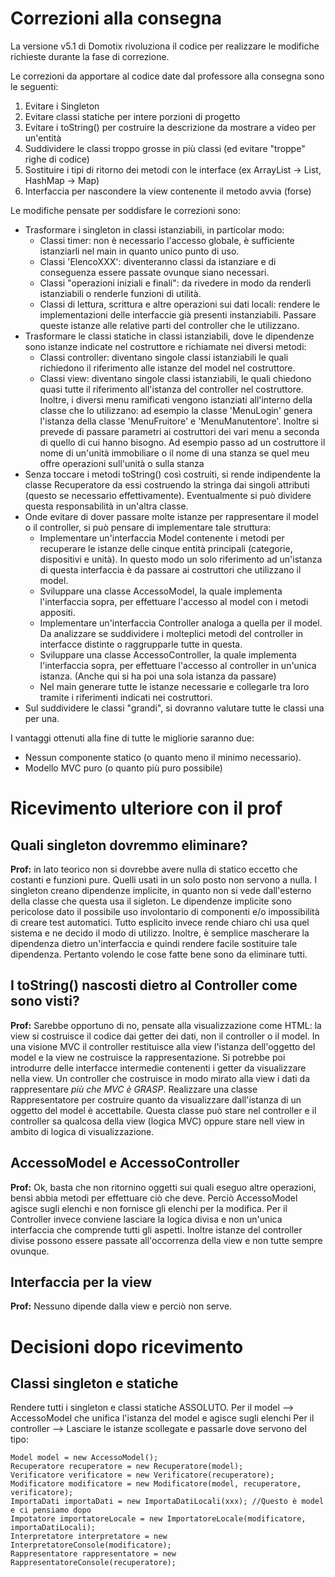 Correzioni alla consegna
========================

La versione v5.1 di Domotix rivoluziona il codice per realizzare le modifiche richieste durante la fase di correzione.

Le correzioni da apportare al codice date dal professore alla consegna sono le seguenti:
1. Evitare i Singleton
2. Evitare classi statiche per intere porzioni di progetto
3. Evitare i toString() per costruire la descrizione da mostrare a video per un'entità
4. Suddividere le classi troppo grosse in più classi (ed evitare "troppe" righe di codice)
5. Sostituire i tipi di ritorno dei metodi con le interface (ex ArrayList -> List, HashMap -> Map)
6. Interfaccia per nascondere la view contenente il metodo avvia (forse)

Le modifiche pensate per soddisfare le correzioni sono:
* Trasformare i singleton in classi istanziabili, in particolar modo:
  * Classi timer: non è necessario l'accesso globale, è sufficiente istanziarli nel main in quanto unico punto di uso.
  * Classi 'ElencoXXX': diventeranno classi da istanziare e di conseguenza essere passate ovunque siano necessari. 
  * Classi "operazioni iniziali e finali": da rivedere in modo da renderli istanziabili o renderle funzioni di utilità.
  * Classi di lettura, scrittura e altre operazioni sui dati locali: rendere le implementazioni delle interfaccie già presenti instanziabili.
    Passare queste istanze alle relative parti del controller che le utilizzano.
* Trasformare le classi statiche in classi istanziabili, dove le dipendenze sono istanze indicate nel costruttore e richiamate nei diversi metodi:
  * Classi controller: diventano singole classi istanziabili le quali richiedono il riferimento alle istanze del model nel costruttore.
  * Classi view: diventano singole classi istanziabili, le quali chiedono quasi tutte il riferimento all'istanza del controller nel costruttore.
    Inoltre, i diversi menu ramificati vengono istanziati all'interno della classe che lo utilizzano:
      ad esempio la classe 'MenuLogin' genera l'istanza della classe 'MenuFruitore' e 'MenuManutentore'. Inoltre si prevede di passare parametri ai costruttori dei vari menu a seconda di
      quello di cui hanno bisogno. Ad esempio passo ad un costruttore il nome di un'unità immobiliare o il nome di una stanza se quel meu offre operazioni sull'unità o sulla stanza
* Senza toccare i metodi toString() così costruiti, si rende indipendente la classe Recuperatore da essi costruendo la stringa dai singoli attributi (questo se necessario effettivamente).
    Eventualmente si può dividere questa responsabilità in un'altra classe.
* Onde evitare di dover passare molte istanze per rappresentare il model o il controller, si può pensare di implementare tale struttura:
  * Implementare un'interfaccia Model contenente i metodi per recuperare le istanze delle cinque entità principali (categorie, dispositivi e unità).
      In questo modo un solo riferimento ad un'istanza di questa interfaccia è da passare ai costruttori che utilizzano il model.
  * Sviluppare una classe AccessoModel, la quale implementa l'interfaccia sopra, per effettuare l'accesso al model con i metodi appositi.
  * Implementare un'interfaccia Controller analoga a quella per il model. Da analizzare se suddividere i molteplici metodi del controller in interfacce distinte o raggrupparle
    tutte in questa.
  * Sviluppare una classe AccessoController, la quale implementa l'interfaccia sopra, per effettuare l'accesso al controller in un'unica istanza.
     (Anche qui si ha poi una sola istanza da passare)
  * Nel main generare tutte le istanze necessarie e collegarle tra loro tramite i riferimenti indicati nei costruttori.
* Sul suddividere le classi "grandi", si dovranno valutare tutte le classi una per una.

I vantaggi ottenuti alla fine di tutte le migliorie saranno due:
* Nessun componente statico (o quanto meno il minimo necessario).
* Modello MVC puro (o quanto più puro possibile)

# Ricevimento ulteriore con il prof

## Quali singleton dovremmo eliminare?
__Prof:__ in lato teorico non si dovrebbe avere nulla di statico eccetto che costanti e funzioni pure. Quelli usati in un solo posto non servono a nulla. I singleton creano dipendenze implicite, in quanto non si vede dall'esterno della classe che questa usa il sigleton.
Le dipendenze implicite sono pericolose dato il possibile uso involontario di componenti e/o impossibilità di creare test automatici.
Tutto esplicito invece rende chiaro chi usa quel sistema e ne decido il modo di utilizzo. Inoltre, è semplice mascherare la dipendenza dietro un'interfaccia e quindi rendere facile sostituire tale dipendenza.
Pertanto volendo le cose fatte bene sono da eliminare tutti.

## I toString() nascosti dietro al Controller come sono visti?
__Prof:__ Sarebbe opportuno di no, pensate alla visualizzazione come HTML: la view si costruisce il codice dai getter dei dati, non il controller o il model.
In una visione MVC il controller restituisce alla view l'istanza dell'oggetto del model e la view ne costruisce la rappresentazione. Si potrebbe poi introdurre delle interfacce intermedie contenenti i getter da visualizzare nella view.
Un controller che costruisce in modo mirato alla view i dati da rappresentare _più che MVC è GRASP_.
Realizzare una classe Rappresentatore per costruire quanto da visualizzare dall'istanza di un oggetto del model è accettabile. Questa classe può stare nel controller e il controller sa qualcosa della view (logica MVC) oppure stare nell view in ambito di logica di visualizzazione.

## AccessoModel e AccessoController
__Prof:__ Ok, basta che non ritornino oggetti sui quali eseguo altre operazioni, bensì abbia metodi per effettuare ciò che deve. Perciò AccessoModel agisce sugli elenchi e non fornisce gli elenchi per la modifica.
Per il Controller invece conviene lasciare la logica divisa e non un'unica interfaccia che comprende tutti gli aspetti.
Inoltre istanze del controller divise possono essere passate all'occorrenza della view e non tutte sempre ovunque.

## Interfaccia per la view
__Prof:__ Nessuno dipende dalla view e perciò non serve.


# Decisioni dopo ricevimento

## Classi singleton e statiche
Rendere tutti i singleton e classi statiche ASSOLUTO.
Per il model --> AccessoModel che unifica l'istanza del model e agisce sugli elenchi
Per il controller --> Lasciare le istanze scollegate e passarle dove servono del tipo:
```
Model model = new AccessoModel();
Recuperatore recuperatore = new Recuperatore(model);
Verificatore verificatore = new Verificatore(recuperatore);
Modificatore modificatore = new Modificatore(model, recuperatore, verificatore);
ImportaDati importaDati = new ImportaDatiLocali(xxx); //Questo è model e ci pensiamo dopo
Impotatore importatoreLocale = new ImportatoreLocale(modificatore, importaDatiLocali);
Interpretatore interpretatore = new InterpretatoreConsole(modificatore);
Rappresentatore rappresentatore = new RappresentatoreConsole(recuperatore);
```



